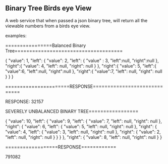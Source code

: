 ## Binary Tree Birds eye View
A web service that when passed a json binary tree, will return all the viewable numbers from a birds eye view.

examples:

================Balanced Binary Tree=====================================

{
  	"value": 1,
  	"left": {
		"value": 2,
		"left": {
			"value" : 3,
			"left":null,
			"right":null
		},
		"right":{
			"value": 4,
			"left": null,
			"right": null
		}
	},
  	"right":{
  		"value": 5,
 		"left":{
 			"value":6,
 			"left":null,
 			"right":null
 		},
 		"right":{
 			"value":7,
 			"left": null,
 			"right": null
 		}
	}
}



======================RESPONSE=============================


RESPONSE: 32157



SEVERELY UNBALANCED BINARY TREE=================


{
  "value": 10,
  "left": {
    "value": 9,
    "left": {
      "value": 7,
      "left": null,
      "right": null
    },
    "right": {
      "value": 6,
      "left": {
        "value": 5,
        "left": null,
        "right": null
      },
      "right": {
        "value": 4,
        "left": {
          "value": 3,
          "left": null,
          "right": null
        },
        "right": {
          "value": 2,
          "left": null,
          "right": null
        }
      }
    }
  },
  "right": {
    "value": 8,
    "left": null,
    "right": null
  }
}

==================RESPONSE============

791082
